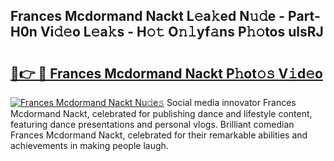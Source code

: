 ## Frances Mcdormand Nackt L𝚎a𝚔ed N𝚞𝚍e - Part-H0n Vi𝚍𝚎o L𝚎a𝚔s - H𝚘𝚝 O𝚗𝚕yf𝚊ns P𝚑𝚘tos ulsRJ

# <h2><a href="http://kfa9uh1.oniu.top/?m=Frances+Mcdormand+Nackt">🔗👉 🔴 Frances Mcdormand Nackt P𝚑ot𝚘𝚜 V𝚒d𝚎o</a></h2>

[![Frances Mcdormand Nackt Nu𝚍e𝚜](https://i.imgur.com/0qMVB7G.gif)](http://kfa9uh1.oniu.top/?m=Frances+Mcdormand+Nackt)
Social media innovator Frances Mcdormand Nackt, celebrated for publishing dance and lifestyle content, featuring dance presentations and personal vlogs. Brilliant comedian Frances Mcdormand Nackt, celebrated for their remarkable abilities and achievements in making people laugh.  
